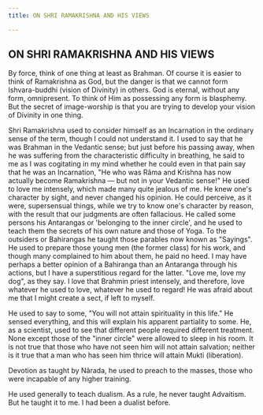 ```yaml
---
title: ON SHRI RAMAKRISHNA AND HIS VIEWS

---
```





  

## ON SHRI RAMAKRISHNA AND HIS VIEWS

By force, think of one thing at least as Brahman. Of course it is easier
to think of Ramakrishna as God, but the danger is that we cannot form
Ishvara-buddhi (vision of Divinity) in others. God is eternal, without
any form, omnipresent. To think of Him as possessing any form is
blasphemy. But the secret of image-worship is that you are trying to
develop your vision of Divinity in one thing.

Shri Ramakrishna used to consider himself as an Incarnation in the
ordinary sense of the term, though I could not understand it. I used to
say that he was Brahman in the Vedantic sense; but just before his
passing away, when he was suffering from the characteristic difficulty
in breathing, he said to me as I was cogitating in my mind whether he
could even in that pain say that he was an Incarnation, "He who was Râma
and Krishna has now actually become Ramakrishna — but not in your
Vedantic sense!" He used to love me intensely, which made many quite
jealous of me. He knew one's character by sight, and never changed his
opinion. He could perceive, as it were, supersensual things, while we
try to know one's character by reason, with the result that our
judgments are often fallacious. He called some persons his Antarangas or
'belonging to the inner circle', and he used to teach them the secrets
of his own nature and those of Yoga. To the outsiders or Bahirangas he
taught those parables now known as "Sayings". He used to prepare those
young men (the former class) for his work, and though many complained to
him about them, he paid no heed. I may have perhaps a better opinion of
a Bahiranga than an Antaranga through his actions, but I have a
superstitious regard for the latter. "Love me, love my dog", as they
say. I love that Brahmin priest intensely, and therefore, love whatever
he used to love, whatever he used to regard! He was afraid about me that
I might create a sect, if left to myself.

He used to say to some, "You will not attain spirituality in this life."
He sensed everything, and this will explain his apparent partiality to
some. He, as a scientist, used to see that different people required
different treatment. None except those of the "inner circle" were
allowed to sleep in his room. It is not true that those who have not
seen him will not attain salvation; neither is it true that a man who
has seen him thrice will attain Mukti (liberation).

Devotion as taught by Nârada, he used to preach to the masses, those who
were incapable of any higher training.

He used generally to teach dualism. As a rule, he never taught
Advaitism. But he taught it to me. I had been a dualist before.



